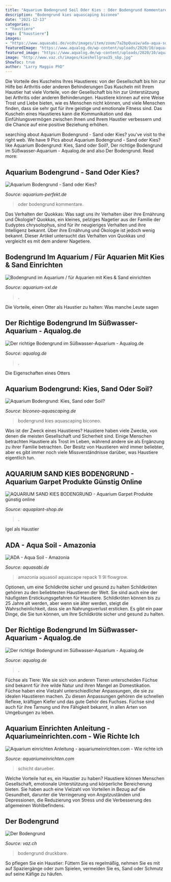 ```yaml
---
title: "Aquarium Bodengrund Soil Oder Kies : Oder Bodengrund Kommentare"
description: "Bodengrund kies aquascaping biconeo"
date: "2021-12-13"
categories:
- "haustiere"
tags: ["haustiere"]
images:
- "https://www.aquasabi.de/vcdn/images/item/zoom/7a2bpQuaiw/ada-aqua-soil-amazonia-3-l.jpg"
featuredImage: "https://www.aqualog.de/wp-content/uploads/2020/10/aquarium7k.jpg"
featured_image: "https://www.aqualog.de/wp-content/uploads/2020/10/aquarium5k-624x413.jpg"
image: "http://www.vaz.ch/images/kieshellgrau35_sbp.jpg"
ShowToc: true
author: "Larry Maggio PhD"
---
```



Die Vorteile des Kuschelns Ihres Haustieres: von der Gesellschaft bis hin zur Hilfe bei Arthritis oder anderen Behinderungen
Das Kuscheln mit Ihrem Haustier hat viele Vorteile, von der Gesellschaft bis hin zur Unterstützung bei Arthritis oder anderen Behinderungen. Haustiere können auf eine Weise Trost und Liebe bieten, wie es Menschen nicht können, und viele Menschen finden, dass sie sehr gut für ihre geistige und emotionale Fitness sind. Das Kuscheln eines Haustieres kann die Kommunikation und das Einfühlungsvermögen zwischen Ihnen und Ihrem Haustier verbessern und die Chance auf eine positive Beziehung erhöhen.

	

		
searching about Aquarium Bodengrund - Sand oder Kies? you've visit to the right web. We have 9 Pics about Aquarium Bodengrund - Sand oder Kies? like Aquarium Bodengrund: Kies, Sand oder Soil?, Der richtige Bodengrund im Süßwasser-Aquarium - Aqualog.de and also Der Bodengrund. Read more:
		
    
## Aquarium Bodengrund - Sand Oder Kies?

<img loading=lazy src="https://aquarium-perfekt.de/wp-content/uploads/2017/09/aquarium_bodengrund_sand_oder_kies.jpg" onerror="this.onerror=null;this.src='https://tse4.mm.bing.net/th?id=OIP.E6noEn-jWofo6lnBAztWegAAAA&amp;pid=15.1';" alt="Aquarium Bodengrund - Sand oder Kies?">

_Source: aquarium-perfekt.de_

>oder bodengrund kommentare. 

	

Das Verhalten der Quokkas: Was sagt uns ihr Verhalten über ihre Ernährung und Ökologie?
Quokkas, ein kleines, pelziges Nagetier aus der Familie der Eudyptes chrysolophus, sind für ihr neugieriges Verhalten und ihre Intelligenz bekannt. Über ihre Ernährung und Ökologie ist jedoch wenig bekannt. Dieser Artikel untersucht das Verhalten von Quokkas und vergleicht es mit dem anderer Nagetiere.

    
## Bodengrund Im Aquarium / Für Aquarien Mit Kies &amp; Sand Einrichten

<img loading=lazy src="http://www.aquarium-xxl.de/files/bodengrund-kies-sand-aquarium.jpg" onerror="this.onerror=null;this.src='https://tse1.mm.bing.net/th?id=OIP.ccOaW9HEVtVTX5S1oFHFXAAAAA&amp;pid=15.1';" alt="Bodengrund im Aquarium / für Aquarien mit Kies &amp; Sand einrichten">

_Source: aquarium-xxl.de_

>. 

	

Die Vorteile, einen Otter als Haustier zu halten: Was manche Leute sagen

    
## Der Richtige Bodengrund Im Süßwasser-Aquarium - Aqualog.de

<img loading=lazy src="https://www.aqualog.de/wp-content/uploads/2020/10/aquarium7k.jpg" onerror="this.onerror=null;this.src='https://tse3.mm.bing.net/th?id=OIP.4W9c4s9UMmJVwXnXJpvAHAHaCv&amp;pid=15.1';" alt="Der richtige Bodengrund im Süßwasser-Aquarium - Aqualog.de">

_Source: aqualog.de_

>. 

	

Die Eigenschaften eines Otters

    
## Aquarium Bodengrund: Kies, Sand Oder Soil?

<img loading=lazy src="http://www.biconeo-aquascaping.de/aquascaping/media/aquarium-bodengrund-kies.jpg" onerror="this.onerror=null;this.src='https://tse3.mm.bing.net/th?id=OIP.oiTKQB6RdPovpQR6wnChUwAAAA&amp;pid=15.1';" alt="Aquarium Bodengrund: Kies, Sand oder Soil?">

_Source: biconeo-aquascaping.de_

>bodengrund kies aquascaping biconeo. 

	

Was ist der Zweck eines Haustieres?
Haustiere haben viele Zwecke, von denen die meisten Gesellschaft und Sicherheit sind. Einige Menschen betrachten Haustiere als Trost im Leben, während andere sie als Ergänzung zu ihrer Familie betrachten. Der Besitz von Haustieren wird immer beliebter, aber es gibt immer noch viele Missverständnisse darüber, was Haustiere eigentlich tun.

    
## AQUARIUM SAND KIES BODENGRUND - Aquarium Garpet Produkte Günstig Online

<img loading=lazy src="https://aquaplant-shop.de/wp-content/uploads/2020/04/1724-2.jpg" onerror="this.onerror=null;this.src='https://tse2.mm.bing.net/th?id=OIP.oHbUn1eCc4YsGKKKq-ZxOAHaHa&amp;pid=15.1';" alt="AQUARIUM SAND KIES BODENGRUND - Aquarium Garpet Produkte günstig online">

_Source: aquaplant-shop.de_

>. 

	

Igel als Haustier

    
## ADA - Aqua Soil - Amazonia

<img loading=lazy src="https://www.aquasabi.de/vcdn/images/item/zoom/7a2bpQuaiw/ada-aqua-soil-amazonia-3-l.jpg" onerror="this.onerror=null;this.src='https://tse2.mm.bing.net/th?id=OIP.YDeHxTHolCalpn1rmQEoQAHaHa&amp;pid=15.1';" alt="ADA - Aqua Soil - Amazonia">

_Source: aquasabi.de_

>amazonia aquasoil aquascape repack 1l 9l flowgrow. 

	

Optionen, um eine Schildkröte sicher und gesund zu halten
Schildkröten gehören zu den beliebtesten Haustieren der Welt. Sie sind auch eine der häufigsten Erstickungsgefahren für Haustiere. Schildkröten können bis zu 25 Jahre alt werden, aber wenn sie älter werden, steigt die Wahrscheinlichkeit, dass sie an Nahrungsverlust ersticken. Es gibt ein paar Dinge, die Sie tun können, um Ihre Schildkröte sicher und gesund zu halten.

    
## Der Richtige Bodengrund Im Süßwasser-Aquarium - Aqualog.de

<img loading=lazy src="https://www.aqualog.de/wp-content/uploads/2020/10/aquarium5k-624x413.jpg" onerror="this.onerror=null;this.src='https://tse4.mm.bing.net/th?id=OIP.H-4AzX51EkW1FGz8MFLzKAHaE5&amp;pid=15.1';" alt="Der richtige Bodengrund im Süßwasser-Aquarium - Aqualog.de">

_Source: aqualog.de_

>. 

	

Füchse als Tiere: Wie sie sich von anderen Tieren unterscheiden
Füchse sind bekannt für ihre wilde Natur und ihren Mangel an Domestikation. Füchse haben eine Vielzahl unterschiedlicher Anpassungen, die sie zu idealen Haustieren machen. Zu diesen Anpassungen gehören die schnellen Reflexe, kräftigen Kiefer und das gute Gehör des Fuchses. Füchse sind auch für ihre Tarnung und ihre Fähigkeit bekannt, in allen Arten von Umgebungen zu leben.

    
## Aquarium Einrichten Anleitung - Aquariumeinrichten.com - Wie Richte Ich

<img loading=lazy src="http://www.aquariumeinrichten.com/content/image/px286-content/step4-bodengrund.jpg" onerror="this.onerror=null;this.src='https://tse3.mm.bing.net/th?id=OIP.rVnvvEHXQk6QQMwbG3UscwHaER&amp;pid=15.1';" alt="Aquarium einrichten Anleitung - aquariumeinrichten.com - Wie richte ich">

_Source: aquariumeinrichten.com_

>schicht darueber. 

	

Welche Vorteile hat es, ein Haustier zu haben?
Haustiere können Menschen Gesellschaft, emotionale Unterstützung und körperliche Bereicherung bieten. Sie haben auch eine Vielzahl von Vorteilen in Bezug auf die Gesundheit, darunter die Verringerung von Angstzuständen und Depressionen, die Reduzierung von Stress und die Verbesserung des allgemeinen Wohlbefindens.

    
## Der Bodengrund

<img loading=lazy src="http://www.vaz.ch/images/kieshellgrau35_sbp.jpg" onerror="this.onerror=null;this.src='https://tse4.mm.bing.net/th?id=OIP.dtq8HwJ47X3kQrZBXqNi1wAAAA&amp;pid=15.1';" alt="Der Bodengrund">

_Source: vaz.ch_

>bodengrund druckbare. 

	

So pflegen Sie ein Haustier: Füttern Sie es regelmäßig, nehmen Sie es mit auf Spaziergänge oder zum Spielen, vermeiden Sie es, Sand oder Schmutz auf seine Käfige zu häufen.

